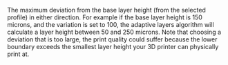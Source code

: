 The maximum deviation from the base layer height (from the selected profile) in either direction.
For example if the base layer height is 150 microns, and the variation is set to 100, the adaptive layers algorithm will calculate a layer height between 50 and 250 microns.
Note that choosing a deviation that is too large, the print quality could suffer because the lower boundary exceeds the smallest layer height your 3D printer can physically print at.
